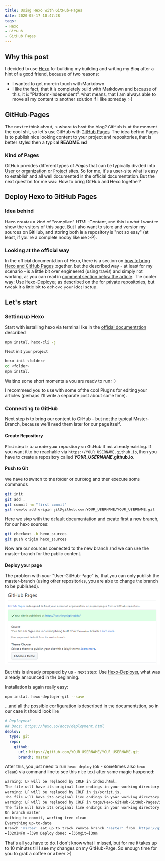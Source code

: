 ```yaml
---
title: Using Hexo with GitHub-Pages
date: 2020-05-17 10:47:28
tags: 
- Hexo
- GitHub
- GitHub Pages
---
```

## Why this post

I decided to use [Hexo](https://hexo.io/) for building my building and writing my Blog after a hint of a good friend, because of two reasons:

* I wanted to get more in touch with Markdown
* I like the fact, that it is completely build with Markdown and because of this, it is "Platform-Independent", what means, that I am always able to move all my content to another solution if I like someday :-)

<!--more -->

## GitHub-Pages

The next to think about, is where to host the blog? GitHub is at the moment the cool shit, so let's use GitHub with [GitHub Pages](https://pages.github.com/). The idea behind Pages is to publish nice looking content to your project and repositories, that is better styled then a typical **README.md**

### Kind of Pages

GitHub provides different types of *Pages* that can be typically divided into [User or organization](https://pages.github.com/#user-site) or [Project](https://pages.github.com/#project-site) sites.
So for me, it's a user-site what is easy to establish and all well documented in the official documentation. But the next question for me was: How to bring GitHub and Hexo together?

## Deploy Hexo to GitHub Pages

### Idea behind

Hexo creates a kind of "compiled" HTML-Content, and this is what I want to show the visitors of this page. But I also want to store and version my sources on GitHub, and storing both in a repository is "not so easy" (at least, if you're a complete nooby like me :-P).

### Looking at the official way

In the official documentation of Hexo, there is a section on [how to bring Hexo and GitHub Pages](https://hexo.io/docs/github-pages.html) together, but the described way - at least for my scenario - is a little bit over engineered (using travis) and simply not working, as you can read in [comment section below the article](http://disq.us/p/26aknge). The cooler way: Use Hexo-Deployer, as described on the for private repositories, but tweak it a little bit to achieve your ideal setup.

## Let's start

### Setting up Hexo

Start with installing hexo via terminal like in the [official documentation](https://hexo.io/docs/setup) described

``` bash
npm install hexo-cli -g
```

Next init your project

```bash
hexo init <folder>
cd <folder>
npm install
```

Waiting some short moments a you are ready to run :-)

I recommend you to use with some of the cool Plugins for editing your articles (perhaps I'll write a separate post about some time).

### Connecting to GitHub

Next step is to bring our content to GitHub - but not the typical Master-Branch, because we'll need them later for our page itself.

#### Create Repository

First step is to create your repository on GitHub if not already existing. If you want it to be reachable via `https://YOUR_USERNAME.github.io`, then you have to create a repository called ***YOUR_USERNAME*.github.io**.

#### Push to Git

We have to switch to the folder of our blog and then execute some commands:

``` bash
git init
git add .
git commit -m "first commit"
git remote add origin git@github.com:YOUR_USERNAME/YOUR_USERNAME.git
```

Here we stop with the default documentation and create first a new branch, for our hexo sources:

``` bash
git checkout -b hexo_sources
git push origin hexo_sources
```

Now are our sources connected to the new branch and we can use the master-branch for the public content.

#### Deploy your page

The problem with your "User-GitHub-Page" is, that you can only publish the master-branch (using other repositories, you are able to change the branch to be published).
![GitHub Pages for User](Using-Hexo-with-GitHub-Pages/20200517.png)

But this is already prepared by us - next step: Use [Hexo-Deployer](https://github.com/hexojs/hexo-deployer-git), what was already announced in the beginning.

Installation is again really easy:

``` bash
npm install hexo-deployer-git --save
```

...and all the possible configuration is described in the documentation, so in our case it should look like

```yaml
# Deployment
## Docs: https://hexo.io/docs/deployment.html
deploy:
  type: git
  repo:
    github:
      url: https://github.com/YOUR_USERNAME/YOUR_USERNAME.git
      branch: master
```

After this, you just need to run `hexo deploy` (ok - sometimes also `hexo clean`) via command line to see this nice text after some magic happened:

```bash
warning: LF will be replaced by CRLF in index.html.
The file will have its original line endings in your working directory
warning: LF will be replaced by CRLF in js/script.js.
The file will have its original line endings in your working directory
warning: LF will be replaced by CRLF in tags/Hexo-GitHub-GitHub-Pages/index.html.
The file will have its original line endings in your working directory
On branch master
nothing to commit, working tree clean
Everything up-to-date
Branch 'master' set up to track remote branch 'master' from 'https://github.com/YOUR_USERNAME/YOUR_USERNAME.github.io.git'.
←[32mINFO ←[39m Deploy done: ←[35mgit←[39m
```

That's all you have to do. I don't know what I missed, but for me it takes up to 10 minutes till I see my changes on my GitHub-Page. So enough time for you to grab a coffee or a beer :-)
